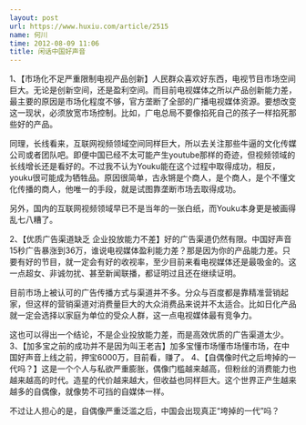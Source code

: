 ```yaml
---
layout: post
url: https://www.huxiu.com/article/2515
name: 何川
time: 2012-08-09 11:06
title: 闲话中国好声音
---
```

1、【市场化不足严重限制电视产品创新】人民群众喜欢好东西，电视节目市场空间巨大。无论是创新空间，还是盈利空间。而目前电视媒体之所以产品创新能力差，最主要的原因是市场化程度不够，官方垄断了全部的广播电视媒体资源。要想改变这一现状，必须放宽市场控制。比如，广电总局不要像掐死自己的孩子一样掐死那些好的产品。

同理，长线看来，互联网视频领域空间同样巨大，所以去关注那些牛逼的文化传媒公司或者团队吧。即便中国已经不太可能产生youtube那样的奇迹，但视频领域的长线增长还是看好的。不过我不认为Youku能在这个过程中取得成功，相反，youku很可能成为牺牲品。原因很简单，古永锵是个商人，是个商人，是个不懂文化传播的商人，他唯一的手段，就是试图靠垄断市场去取得成功。

另外，国内的互联网视频领域早已不是当年的一张白纸，而Youku本身更是被画得乱七八糟了。

2、【优质广告渠道缺乏 企业投放能力不差】好的广告渠道仍然有限。中国好声音15秒广告暴涨到36万，谁说电视媒体盈利能力差？那是因为你的产品能力差。只要有好的节目，就一定会有好的收视率，至少目前来看电视媒体还是最吸金的。这一点超女、非诚勿扰、甚至新闻联播，都证明过且还在继续证明。

目前市场上被认可的广告传播方式与渠道并不多。分众与百度都是靠精准营销起家，但这样的营销渠道对消费量巨大的大众消费品来说并不太适合。比如日化产品就一定会选择以家庭为单位的受众人群，这一点电视媒体最有竞争力。

这也可以得出一个结论，不是企业投放能力差，而是高效优质的广告渠道太少。 3、【加多宝之前的成功并不是因为叫王老吉】加多宝懂市场懂市场懂市场，在中国好声音上线之前，押宝6000万，目前看，赚了。 4、【自偶像时代之后垮掉的一代吗？】这是一个个人与私欲严重膨胀，偶像门槛越来越高，但粉丝的消费能力也越来越高的时代。造星的代价越来越大，但收益也同样巨大。这个世界正产生越来越多的自偶像，就像势不可挡的自媒体一样。

不过让人担心的是，自偶像严重泛滥之后，中国会出现真正“垮掉的一代”吗？

